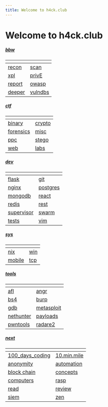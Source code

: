 ```yaml
---
title: Welcome to h4ck.club
---
```


# Welcome to h4ck.club

##### [bbw](BBW/BBW.md)
| <!-- -->                | <!--  -->                 |
|:------------------------|:--------------------------|
| [recon](BBW/recon.md)   | [scan](BBW/scan.md)       |
| [xpl](BBW/xpl.md)       | [privE](BBW/privE.md)     |
| [report](BBW/report.md) | [owasp](BBW/owasp.md)     |
| [deeper](BBW/deeper.md) | [vulndbs](BBW/vulndbs.md) |

##### [ctf](CTF/CTF.md)
| <!-- -->                                | <!--  -->                      |
|:----------------------------------------|:-------------------------------|
| [binary](CTF/bin/bin.md)                | [crypto](CTF/crypto/crypto.md) |
| [forensics](CTF/forensics/forensics.md) | [misc](CTF/misc/misc.md)       |
| [ppc](CTF/ppc/ppc.md)                   | [stego](CTF/stego/stego.md)    |
| [web](CTF/web/web.md)                   | [labs](CTF/lab/labs.md)        |

##### [dev](dev/dev.md)
| <!-- -->                        | <!--  -->               |
|---------------------------------|:------------------------|
| [flask](dev/flask.md)           | [git](dev/git.md)       |
| [nginx](dev/nginx.md)           | [postgres](dev/psql.md) |
| [mongodb](dev/mongodb.md)       | [react](dev/react.md)   |
| [redis](dev/redis.md)           | [rest](dev/rest.md)     |
| [supervisor](dev/supervisor.md) | [swarm](dev/swarm.md)   |
| [tests](dev/tests.md)           | [vim](dev/vim.md)       |

##### [sys](OS/OS.md)
| <!-- -->               | <!--  -->        |
|------------------------|:-----------------|
| [nix](OS/nix.md)       | [win](OS/win.md) |
| [mobile](OS/mobile.md) | [tcp](OS/ip.md)  |

##### [tools](tools/tools.md)
| <!-- -->                        | <!--  -->                         |
|:--------------------------------|:----------------------------------|
| [afl](tools/afl.md)             | [angr](tools/angr.md)             |
| [bs4](tools/bs4.md)             | [burp](tools/burp.md)             |
| [gdb](tools/gdb.md)             | [metasploit](tools/metasploit.md) |
| [nethunter](tools/nethunter.md) | [payloads](tools/payloads.md)     |
| [pwntools](tools/pwntools.md)   | [radare2](tools/radare2.md)       |

##### [next](practice/practice.md)
| <!-- -->                                       | <!--  -->                            |
|:-----------------------------------------------|:-------------------------------------|
| [100_days_coding](practice/100_days_coding.md) | [10.min.mile](practice/good.md)      |
| [anonymity](practice/anon.md)                  | [automation](practice/automation.md) |
| [block chain](practice/block_chain.md)         | [concepts](practice/concepts.md)     |
| [computers](practice/CS.md)                    | [rasp](practice/rasp.md)             |
| [read](practice/read.md)                       | [review](practice/rev.md)            |
| [siem](practice/siem.md)                       | [zen](practice/zen.md)               |
